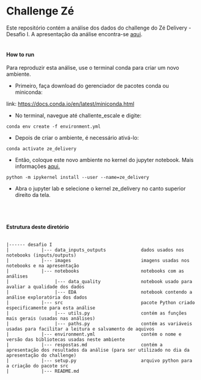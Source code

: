# Challenge Zé

Este repositório contém a análise dos dados do challenge do Zé Delivery - Desafio I. A apresentação da análise encontra-se [aqui](apresentacao.md).
<br>
<br>

#### How to run

Para reproduzir esta análise, use o terminal conda para criar um novo ambiente.

- Primeiro, faça download do gerenciador de pacotes conda ou miniconda: 

link: https://docs.conda.io/en/latest/miniconda.html

- No terminal, navegue até challente_escale e digite:

```
conda env create -f environment.yml
```

- Depois de criar o ambiente, é necessário ativá-lo:

```
conda activate ze_delivery
```

- Então, coloque este novo ambiente no kernel do jupyter notebook.
Mais informações [aqui.](https://queirozf.com/entries/jupyter-kernels-how-to-add-change-remove)

```
python -m ipykernel install --user --name=ze_delivery
```

- Abra o jupyter lab e selecione o kernel ze_delivery no canto superior direito da tela.
<br>
<br>

#### Estrutura deste diretório
```

|------ desafio I                                 
|            |--- data_inputs_outputs             dados usados nos notebooks (inputs/outputs)
|            |--- images                          imagens usadas nos notebooks e na apresentação
|            |--- notebooks                       notebooks com as análises
|                 |--- data_quality               notebook usado para avaliar a qualidade dos dados
|                 |--- EDA                        notebook contendo a análise exploratória dos dados
|            |--- src                             pacote Python criado especificamente para esta análise
|                 |--- utils.py                   contém as funções mais gerais (usadas nas análises)
|                 |--- paths.py                   contém as variáveis usadas para facilitar a leitura e salvamento de aquivos
|            |--- environment.yml                 contém o nome e versão das bibliotecas usadas neste ambiente 
|            |--- respostas.md                    contém a apresentação dos resultados da análise (para ser utilizado no dia da apresentação do challenge)
|            |--- setup.py                        arquivo python para a criação do pacote src
|            |--- README.md


```
